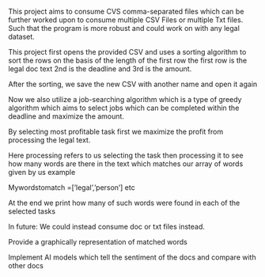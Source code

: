 This project aims to consume CVS comma-separated files which can be further worked upon to consume multiple CSV Files or multiple Txt files. Such that the program is more robust and could work on with any legal dataset.

This project first opens the provided CSV and uses a sorting algorithm to sort the rows on the basis of the length of the first row the first row is the legal doc text 2nd is the deadline and 3rd is the amount.

After the sorting, we save the new CSV with another name and open it again




Now we also utilize a job-searching algorithm which is a type of greedy algorithm which aims to select jobs which can be completed within the deadline and maximize the amount.

By selecting most profitable task first we maximize the profit from processing the legal text.

Here processing refers to us selecting the task then processing it to see how many words are there in the text which matches our array of words given by us example 

Mywordstomatch =[’legal’,’person’] etc

At the end we print how many of such words were found in each of the selected tasks 


In future:
We could instead consume doc or txt files instead.

Provide a graphically representation of matched words

Implement AI models which tell the sentiment of the docs and compare with other docs
